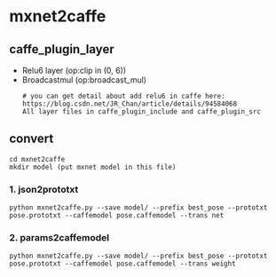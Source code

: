 <!--
 * @Description: In User Settings Edit
 * @Author: your name
 * @Date: 2019-09-03 21:13:15
 * @LastEditTime: 2019-09-05 21:18:51
 * @LastEditors: Please set LastEditors
 -->


# mxnet2caffe
## caffe_plugin_layer
- Relu6 layer (op:clip in (0, 6)) 
- Broadcastmul (op:broadcast_mul)
  ```Shell
  # you can get detail about add relu6 in caffe here:
  https://blog.csdn.net/JR_Chan/article/details/94584068
  All layer files in caffe_plugin_include and caffe_plugin_src
  ```
## convert
```shell
cd mxnet2caffe
mkdir model (put mxnet model in this file)
```
### 1. json2prototxt
```shell
python mxnet2caffe.py --save model/ --prefix best_pose --prototxt pose.prototxt --caffemodel pose.caffemodel --trans net
```
### 2. params2caffemodel
```shell
python mxnet2caffe.py --save model/ --prefix best_pose --prototxt pose.prototxt --caffemodel pose.caffemodel --trans weight
```
